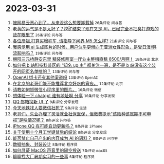 # 2023-03-31

1. [被网易云恶心到了，从来没这么想要卸载掉](https://www.v2ex.com/t/928662) `26条评论` `问与答`
1. [老黄的运气是不是太好了？挖矿结束了现在又是 AI，已经完全不把臭打游戏的放在眼里了](https://www.v2ex.com/t/928660) `26条评论` `问与答`
1. [各位彦祖,打算买增程车, 请指导下问界 M5 怎么样?](https://www.v2ex.com/t/928658) `21条评论` `问与答`
1. [我感觉用 ai 生成图片的时候，用户似乎更倾向于亚洲女性形象，是受日漫/韩流影响吗？](https://www.v2ex.com/t/928652) `19条评论` `问与答`
1. [朝阳三元桥静安东里 精装修两室一厅业主整租直租 8500/月啊！](https://www.v2ex.com/t/928650) `18条评论` `北京`
1. [如何把 b 站科技科普区的 “知名 up 主” 都关注一遍，是不是 b 站没有这个公开的网页名单啥的？](https://www.v2ex.com/t/928657) `13条评论` `问与答`
1. [OpenAI 绑卡还有其他渠道吗](https://www.v2ex.com/t/928651) `13条评论` `OpenAI`
1. [在北京的老哥们能不能推荐北京好吃的宵夜。](https://www.v2ex.com/t/928673) `12条评论` `北京`
1. [请教如何抓微信小程序里的图片。](https://www.v2ex.com/t/928654) `10条评论` `微信`
1. [想体验一下 chatgpt 谁有地址啊 分享](https://www.v2ex.com/t/928648) `10条评论` `分享发现`
1. [QQ 邮箱换新 UI 了](https://www.v2ex.com/t/928685) `9条评论` `分享发现`
1. [今天地铁找人要微信社死了](https://www.v2ex.com/t/928684) `9条评论` `生活`
1. [老哥们，失业办理了灵活就业社保医保，但缴费提示"该险种该属期不可申报"是啥情况呢？](https://www.v2ex.com/t/928674) `8条评论` `问与答`
1. [iPhone QQ 有可能自动更新吗？](https://www.v2ex.com/t/928672) `8条评论` `iPhone`
1. [关于使用十个月工学键鼠后的结论](https://www.v2ex.com/t/928668) `8条评论` `分享发现`
1. [能否禁止自己产出的内容成为 AI 的语料？](https://www.v2ex.com/t/928667) `8条评论` `问与答`
1. [数据抽象、封装设计](https://www.v2ex.com/t/928655) `8条评论` `程序员`
1. [如何屏蔽 MacOS 声音里的隔空投送](https://www.v2ex.com/t/928665) `7条评论` `macOS`
1. [聊聊找大厂暑期实习的一些事](https://www.v2ex.com/t/928688) `6条评论` `程序员`
